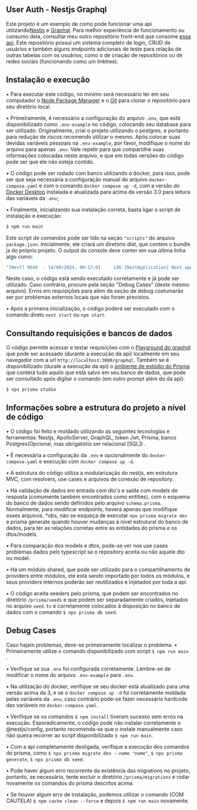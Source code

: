 ## User Auth - Nestjs Graphql

Este projeto é um exemplo de como pode funcionar uma api utilizando[Nestjs](https://github.com/nestjs/nest) e [Graphql](https://graphql.org/). Para melhor experiência de funcionamento ou consumo dela, consultar meu outro repositório front-end que consome [essa api](https://github.com/Colherinhas/Angular-Graphql-Userlogin-Consumer). Este repositório possui um sistema completo de login, CRUD de usuários e também alguns endpoints adicionais de teste para relação de outras tabelas com os usuários, como o de criação de repositórios ou de redes sociais (funcionando como um linktree).

## Instalação e execução

• Para executar este código, no mínimo será necessário ter em seu computador o [Node Package Manager](https://www.npmjs.com/) e o [Git](https://git-scm.com/) para clonar o repositório para seu diretório local.

• Primeiramente, é necessário a configuração do arquivo `.env`, que está disponibilizado como `.env-example` no código, colocando seu database para ser utilizado. Originalmente, criei o projeto utilizando o postgres, e portanto para redução de riscos recomendo utilizar o mesmo. Após colocar suas devidas variáveis pessoais na `.env-example`, por favor, modifique o nome do arquivo para apenas `.env`. Vale repetir para que compartilhe suas informações colocadas neste arquivo, e que em todas versões do código pode ser que ele não esteja contido.

• O código pode ser rodado com banco utilizando o docker, para isso, pode ser que seja necessária a configuração manual do arquivo `docker-compose.yaml` e com o comando `docker compose up -d`, com a versão do [Docker Desktop](https://www.docker.com/products/docker-desktop/) instalada e atualizada para acima da versão 3.0 para leitura das variáveis da `.env`;

• Finalmente, inicializando sua instalação correta, basta ligar o script de instalação e execução:

```bash
$ npm run main
```

Este script de comandos pode ser lido na seção `"scripts"` do arquivo `package.json`.
Inicialmente, ele criará um diretório dist, que contém o bundle js do próprio projeto. O output do console deve conter em sua última linha algo como:

```bash
"[Nest] 9640  - 14/08/2024, 00:17:01     LOG [NestApplication] Nest application successfully started +5ms"
```

Neste caso, o código está sendo executado corretamente e já pode ser utilizado. Caso contrário, procure pela seção "Debug Cases" (deste mesmo arquivo). Erros em requisições para além da seção de debug costumarão ser por problemas externos locais que não foram previstos.

• Após a primeira inicialização, o código poderá ser executado com o comando direto `nest start` ou `npm start`.

## Consultando requisições e bancos de dados

O código permite acessar e testar requisições com o [Playground do graphql](https://www.apollographql.com/docs/apollo-server/v2/testing/graphql-playground/) que pode ser acessado (durante a execução da api) localmente em seu navegador com a url `http://localhost:3000/graphql`. Também se é disponibilizado (durate a execução da api) o [ambiente de estúdio do Prisma](https://www.prisma.io/studio) que conterá tudo aquilo que está salvo em seu banco de dados, que pode ser consultado após digitar o comando (em outro prompt além do da api):

```bash
$ npx prisma studio
```

## Informações sobre a estrutura do projeto a nível de código

• O código foi feito e moldado utilizando as seguintes tecnologias e ferramentas: Nestjs, ApolloServer, GraphQL, token Jwt, Prisma, banco Postgres(Opcional, mas obrigatório ser relacional [SQL]) .

• É necessária a configuração da `.env` e opcionalmente do `docker-compose.yaml` e execução com `docker compose up -d`.

• A estrutura do código utiliza a modularização do nestjs, em estrutura MVC, com resolvers, use cases e arquivos de conexão de repository.

• Há validação de dados em entrada com dto's e saída com models de resposta (comumente também encontrados como entities), com o esquema do banco de dados sendo definidos pelo arquivo `schema.prisma`. Normalmente, para modificar endpoints, haverá apenas que modifique esses arquivos. \*obs, não se esqueça de executar `npx prisma migrate dev` e prisma generate quando houver mudanças à nivel estrutural do banco de dados, para ter as relações corretas entre as entidades do prisma e os dtos/models.

• Para comparação dos models e dtos, pode-se ver nos use cases problemas dados pelo typescript se o repository aceita ou não aquele dto ou model.

• Há um módulo shared, que pode ser utilizado para o compartilhamento de providers entre módulos, ele está sendo importado por todos os módulos, e seus providers internos poderão ser reutilizados e injetados por toda a api.

• O código aceita seeders pelo prisma, que podem ser encontrados no diretório `/prisma/seeds` e que podem ser separadamente criados, injetados no arquivo `seed.ts` e corretamente colocados à disposição no banco de dados com o comando `$ npx prisma db seed`.

## Debug Cases

Caso hajam problemas, deve-se primeiramente localizar o problema.
• Primeiramente utilize o comando disponibilizado com script `$ npm run main` .

• Verifique se sua `.env` foi configurada corretamente. Lembre-se de modificar o nome do arquivo `.env-example` para `.env`.

• Na utilização do docker, verifique se seu docker está atualizado para uma versão acima da 3, e se o `docker compose up -d` foi corretamente moldada pelas variáveis da `.env`, caso contrário pode-se fazer necessário hardcode das variáveis no `docker-compose.yaml`.

• Verifique se os comandos `$ npm install` tiveram sucesso sem erros na execução. Esporadicamente, o código pode não instalar corretamente o @nestjs/config, portanto recomenda-se que o instale manualmente caso não queira recorrer ao script disponibilizado `$ npm run main`.

• Com a api completamente desligada, verifique a execução dos comandos do prisma, como `$ npx prisma migrate dev --name "nome"`, `$ npx prisma generate`, `$ npx prisma db seed`.

• Pode haver algum erro recorrente da existência das migrations no projeto, portanto, se necessário, tente excluir o diretório `/prisma/migrations` e rodar novamente os comandos do prisma descritos acima.

• Se houver algum erro de instalação, podemos utilizar o comando (COM CAUTELA) `$ npm cache clean --force` e depois `$ npm run main` novamente.
